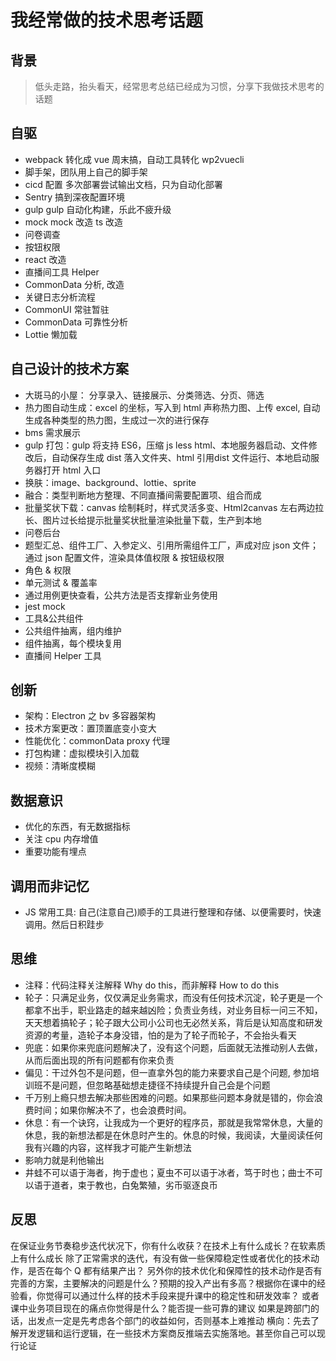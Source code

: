 # 我经常做的技术思考话题

## 背景
> 低头走路，抬头看天，经常思考总结已经成为习惯，分享下我做技术思考的话题

## 自驱 
- webpack 转化成 vue 周末搞，自动工具转化 wp2vuecli
- 脚手架，团队用上自己的脚手架
- cicd 配置 多次部署尝试输出文档，只为自动化部署
- Sentry 搞到深夜配置环境
- gulp gulp 自动化构建，乐此不疲升级
- mock mock 改造 ts 改造
- 问卷调查
- 按钮权限
- react 改造
- 直播间工具 Helper
- CommonData 分析, 改造
- 关键日志分析流程
- CommonUI 常驻暂驻
- CommonData 可靠性分析
- Lottie 懒加载

## 自己设计的技术方案 
- 大斑马的小屋： 分享录入、链接展示、分类筛选、分页、筛选
- 热力图自动生成：excel 的坐标，写入到 html 声称热力图、上传 excel, 自动生成各种类型的热力图，生成过一次的进行保存
- bms 需求展示
- gulp 打包：gulp 将支持 ES6，压缩 js less html、本地服务器启动、文件修改后，自动保存生成 dist 落入文件夹、html 引用dist 文件运行、本地启动服务器打开 html 入口
- 换肤：image、background、lottie、sprite
- 融合：类型判断地方整理、不同直播间需要配置项、组合而成
- 批量奖状下载：canvas 绘制耗时，样式灵活多变、Html2canvas 左右两边拉长、图片过长给提示批量奖状批量渲染批量下载，生产到本地
- 问卷后台
- 题型汇总、组件工厂、入参定义、引用所需组件工厂，声成对应 json 文件；通过 json 配置文件，渲染具体值权限 & 按钮级权限
- 角色 & 权限
- 单元测试 & 覆盖率
- 通过用例更快查看，公共方法是否支撑新业务使用
- jest mock
- 工具&公共组件
- 公共组件抽离，组内维护
- 组件抽离，每个模块复用
- 直播间 Helper 工具

## 创新
- 架构：Electron 之 bv 多容器架构
- 技术方案更改：置顶置底变小变大
- 性能优化：commonData proxy 代理
- 打包构建：虚拟模块引入加载
- 视频：清晰度模糊

## 数据意识
- 优化的东西，有无数据指标
- 关注 cpu 内存增值
- 重要功能有埋点

## 调用而非记忆
- JS 常用工具: 自己(注意自己)顺手的工具进行整理和存储、以便需要时，快速调用。然后日积跬步

## 思维
- 注释：代码注释关注解释 Why do this，而非解释 How to do this
- 轮子：只满足业务，仅仅满足业务需求，而没有任何技术沉淀，轮子更是一个都拿不出手，职业路走的越来越凶险；负责业务线，对业务目标一问三不知，天天想着搞轮子；轮子跟大公司小公司也无必然关系，背后是认知高度和研发资源的考量，造轮子本身没错，怕的是为了轮子而轮子，不会抬头看天
- 兜底：如果你来兜底问题解决了，没有这个问题，后面就无法推动别人去做，从而后面出现的所有问题都有你来负责
- 偏见：干过外包不是问题，但一直拿外包的能力来要求自己是个问题, 参加培训班不是问题，但忽略基础想走捷径不持续提升自己会是个问题
- 千万别上瘾只想去解决那些困难的问题。如果那些问题本身就是错的，你会浪费时间；如果你解决不了，也会浪费时间。
- 休息：有一个诀窍，让我成为一个更好的程序员，那就是我常常休息，大量的休息，我的新想法都是在休息时产生的。休息的时候，我阅读，大量阅读任何我有兴趣的内容，这样我才可能产生新想法
- 影响力就是利他输出
- 井蛙不可以语于海者，拘于虚也；夏虫不可以语于冰者，笃于时也；曲士不可以语于道者，束于教也，白兔繁殖，劣币驱逐良币


## 反思
在保证业务节奏稳步迭代状况下，你有什么收获？在技术上有什么成长？在软素质上有什么成长
除了正常需求的迭代，有没有做一些保障稳定性或者优化的技术动作，是否在每个 Q 都有结果产出？
另外你的技术优化和保障性的技术动作是否有完善的方案，主要解决的问题是什么？预期的投入产出有多高？根据你在课中的经验看，你觉得可以通过什么样的技术手段来提升课中的稳定性和研发效率？
或者课中业务项目现在的痛点你觉得是什么？能否提一些可靠的建议
如果是跨部门的话，出发点一定是先考虑各个部门的收益如何，否则基本上难推动
横向：先去了解开发逻辑和运行逻辑，在一些技术方案商反推端去实施落地。甚至你自己可以现行论证
